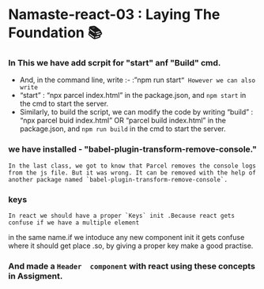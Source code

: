 # Namaste-react-03 : Laying The Foundation 📚
 
### In This we have add scrpit for "start" anf "Build" cmd.
- And, in the command line, write :- :”npm run start`”
However we can also write`
- “start” : “npx parcel index.html” in the package.json, and
   `npm start` in the cmd to start the server.
- Similarly, to build the script, we can modify the code by writing
  “build” : “npx parcel buid index.html” OR “parcel build index.html” in the package.json, and
  `npm run build` in the cmd to start the server.

### we have installed - "babel-plugin-transform-remove-console." 
    In the last class, we got to know that Parcel removes the console logs from the js file. But it was wrong. It can be removed with the help of another package named `babel-plugin-transform-remove-console`. 

### keys 
    In react we should have a proper `Keys` init .Because react gets confuse if we have a multiple element 
in the same name.if we intoduce any new component init it gets confuse where it should get place .so, by giving a proper key make a good practise.

### And made a `Header  component` with react using these concepts in Assigment.


